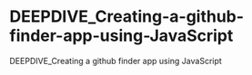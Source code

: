 # DEEPDIVE_Creating-a-github-finder-app-using-JavaScript
DEEPDIVE_Creating a github finder app using JavaScript
